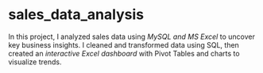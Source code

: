 # sales_data_analysis
In this project, I analyzed sales data using *MySQL and MS Excel* to uncover key business insights. I cleaned and transformed data using SQL, then created an *interactive Excel dashboard* with Pivot Tables and charts to visualize trends.  
